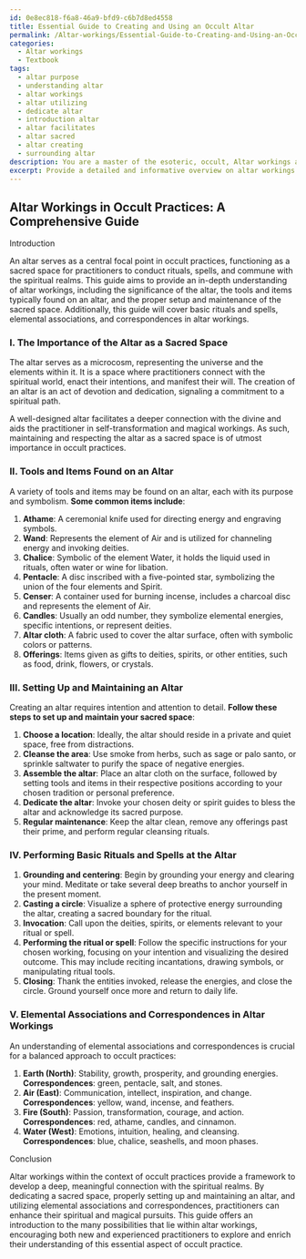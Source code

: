 ```yaml
---
id: 0e8ec818-f6a8-46a9-bfd9-c6b7d8ed4558
title: Essential Guide to Creating and Using an Occult Altar
permalink: /Altar-workings/Essential-Guide-to-Creating-and-Using-an-Occult-Altar/
categories:
  - Altar workings
  - Textbook
tags:
  - altar purpose
  - understanding altar
  - altar workings
  - altar utilizing
  - dedicate altar
  - introduction altar
  - altar facilitates
  - altar sacred
  - altar creating
  - surrounding altar
description: You are a master of the esoteric, occult, Altar workings and education, you have written many textbooks on the subject in ways that provide students with rich and deep understanding of the subject. You are being asked to write textbook-like sections on a topic and you do it with full context, explainability, and reliability in accuracy to the true facts of the topic at hand, in a textbook style that a student would easily be able to learn from, in a rich, engaging, and contextual way. Always include relevant context (such as formulas and history), related concepts, and in a way that someone can gain deep insights from.
excerpt: Provide a detailed and informative overview on altar workings within the context of occult practices. Discuss the importance of the altar as a sacred space, the various tools and items often found on an altar, and how to properly set up and maintain an altar for spiritual and magical work. Additionally, include guidance on how to perform basic rituals and spells at the altar, as well as the significance and use of elemental associations and correspondences in altar workings. Offer practical tips and advice for both new and experienced practitioners to enhance their understanding of this essential occult practice.
---
```


## Altar Workings in Occult Practices: A Comprehensive Guide

Introduction

An altar serves as a central focal point in occult practices, functioning as a sacred space for practitioners to conduct rituals, spells, and commune with the spiritual realms. This guide aims to provide an in-depth understanding of altar workings, including the significance of the altar, the tools and items typically found on an altar, and the proper setup and maintenance of the sacred space. Additionally, this guide will cover basic rituals and spells, elemental associations, and correspondences in altar workings.

### I. The Importance of the Altar as a Sacred Space

The altar serves as a microcosm, representing the universe and the elements within it. It is a space where practitioners connect with the spiritual world, enact their intentions, and manifest their will. The creation of an altar is an act of devotion and dedication, signaling a commitment to a spiritual path.

A well-designed altar facilitates a deeper connection with the divine and aids the practitioner in self-transformation and magical workings. As such, maintaining and respecting the altar as a sacred space is of utmost importance in occult practices.

### II. Tools and Items Found on an Altar

A variety of tools and items may be found on an altar, each with its purpose and symbolism. **Some common items include**:

1. ****Athame****: A ceremonial knife used for directing energy and engraving symbols.
2. ****Wand****: Represents the element of Air and is utilized for channeling energy and invoking deities.
3. ****Chalice****: Symbolic of the element Water, it holds the liquid used in rituals, often water or wine for libation.
4. ****Pentacle****: A disc inscribed with a five-pointed star, symbolizing the union of the four elements and Spirit.
5. ****Censer****: A container used for burning incense, includes a charcoal disc and represents the element of Air.
6. ****Candles****: Usually an odd number, they symbolize elemental energies, specific intentions, or represent deities.
7. ****Altar cloth****: A fabric used to cover the altar surface, often with symbolic colors or patterns.
8. ****Offerings****: Items given as gifts to deities, spirits, or other entities, such as food, drink, flowers, or crystals.
  
### III. Setting Up and Maintaining an Altar

Creating an altar requires intention and attention to detail. **Follow these steps to set up and maintain your sacred space**:

1. ****Choose a location****: Ideally, the altar should reside in a private and quiet space, free from distractions.
2. ****Cleanse the area****: Use smoke from herbs, such as sage or palo santo, or sprinkle saltwater to purify the space of negative energies.
3. ****Assemble the altar****: Place an altar cloth on the surface, followed by setting tools and items in their respective positions according to your chosen tradition or personal preference.
4. ****Dedicate the altar****: Invoke your chosen deity or spirit guides to bless the altar and acknowledge its sacred purpose.
5. ****Regular maintenance****: Keep the altar clean, remove any offerings past their prime, and perform regular cleansing rituals.

### IV. Performing Basic Rituals and Spells at the Altar

1. ****Grounding and centering****: Begin by grounding your energy and clearing your mind. Meditate or take several deep breaths to anchor yourself in the present moment.
2. ****Casting a circle****: Visualize a sphere of protective energy surrounding the altar, creating a sacred boundary for the ritual.
3. ****Invocation****: Call upon the deities, spirits, or elements relevant to your ritual or spell.
4. ****Performing the ritual or spell****: Follow the specific instructions for your chosen working, focusing on your intention and visualizing the desired outcome. This may include reciting incantations, drawing symbols, or manipulating ritual tools.
5. ****Closing****: Thank the entities invoked, release the energies, and close the circle. Ground yourself once more and return to daily life.

### V. Elemental Associations and Correspondences in Altar Workings

An understanding of elemental associations and correspondences is crucial for a balanced approach to occult practices:

1. ****Earth (North)****: Stability, growth, prosperity, and grounding energies. ****Correspondences****: green, pentacle, salt, and stones.
2. ****Air (East)****: Communication, intellect, inspiration, and change. ****Correspondences****: yellow, wand, incense, and feathers.
3. ****Fire (South)****: Passion, transformation, courage, and action. ****Correspondences****: red, athame, candles, and cinnamon.
4. ****Water (West)****: Emotions, intuition, healing, and cleansing. ****Correspondences****: blue, chalice, seashells, and moon phases.

Conclusion

Altar workings within the context of occult practices provide a framework to develop a deep, meaningful connection with the spiritual realms. By dedicating a sacred space, properly setting up and maintaining an altar, and utilizing elemental associations and correspondences, practitioners can enhance their spiritual and magical pursuits. This guide offers an introduction to the many possibilities that lie within altar workings, encouraging both new and experienced practitioners to explore and enrich their understanding of this essential aspect of occult practice.
